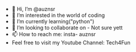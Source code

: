 - 👋 Hi, I’m @auznsr
- 👀 I’m interested in the world of coding
- 🌱 I’m currently learning("python")
- 💞️ I’m looking to collaborate on - Not sure yett
- 📫 How to reach me: insta- auznsr
- Feel free to visit my Youtube Channel: Tech4Fun

<!---
auznsr/auznsr is a ✨ special ✨ repository because its `README.md` (this file) appears on your GitHub profile.
You can click the Preview link to take a look at your changes.
--->
